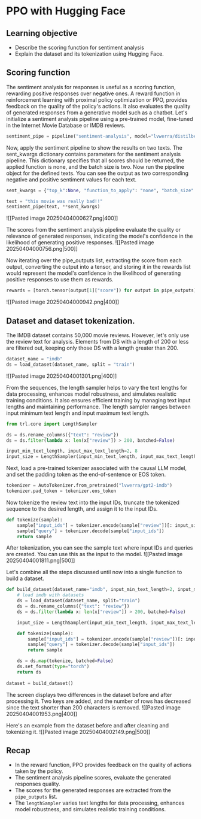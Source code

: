 # PPO with Hugging Face

## Learning objective
- Describe the scoring function for sentiment analysis
- Explain the dataset and its tokenization using Hugging Face.

## Scoring function
The sentiment analysis for responses is useful as a scoring function, rewarding positive responses over negative ones.
A reward function in reinforcement learning with proximal policy optimization or PPO, provides feedback on the quality of the policy's actions.
It also evaluates the quality of generated responses from a generative model such as a chatbot.
Let's initialize a sentiment analysis pipeline using a pre-trained model, fine-tuned in the Internet Movie Database or IMDB reviews.
```python
sentiment_pipe = pipeline("sentiment-analysis", model="lvwerra/distilbert-imdb", device=device)
```

Now, apply the sentiment pipeline to show the results on two texts.
The sent_kwargs dictionary contains parameters for the sentiment analysis pipeline.
This dictionary specifies that all scores should be returned, the applied function is none, and the batch size is two.
Now run the pipeline object for the defined texts.
You can see the output as two corresponding negative and positive sentiment values for each text.
```python
sent_kwargs = {"top_k":None, "function_to_apply": "none", "batch_size": 2}

text = "this movie was really bad!!"
sentiment_pipe(text, **sent_kwargs)
```
![[Pasted image 20250404000627.png|400]]

The scores from the sentiment analysis pipeline evaluate the quality or relevance of generated responses, indicating the model's confidence in the likelihood of generating positive responses.
![[Pasted image 20250404000756.png|500]]

Now iterating over the pipe_outputs list, extracting the score from each output, converting the output into a tensor, and storing it in the rewards list would represent the model's confidence in the likelihood of generating positive responses to use them as rewards.
```python
rewards = [torch.tensor(output[1]["score"]) for output in pipe_outputs]
```
![[Pasted image 20250404000942.png|400]]

## Dataset and dataset tokenization.
The IMDB dataset contains 50,000 movie reviews.
However, let's only use the review text for analysis.
Elements from DS with a length of 200 or less are filtered out, keeping only those DS with a length greater than 200.
```python
dataset_name = "imdb"
ds = load_dataset(dataset_name, split = "train")
```
![[Pasted image 20250404001301.png|400]]

From the sequences, the length sampler helps to vary the text lengths for data processing, enhances model robustness, and simulates realistic training conditions.
It also ensures efficient training by managing text input lengths and maintaining performance.
The length sampler ranges between input minimum text length and input maximum text length.
```python
from trl.core import LengthSampler

ds = ds.rename_columns({"text": "review"})
ds = ds.filter(lambda x: len(x["review"]) > 200, batched=False)

input_min_text_length, input_max_text_length=2, 8
input_size = LengthSampler(input_min_text_length, input_max_text_length)
```

Next, load a pre-trained tokenizer associated with the causal LLM model, and set the padding token as the end-of-sentence or EOS token.
```python
tokenizer = AutoTokenizer.from_pretrained("lvwerra/gpt2-imdb")
tokenizer.pad_token = tokenizer.eos_token
```

Now tokenize the review text into the input IDs, truncate the tokenized sequence to the desired length, and assign it to the input IDs.
```python
def tokenize(sample):
	sample["input_ids"] = tokenizer.encode(sample["review"])[: input_size()]
	sample["query"] = tokenizer.decode(sample["input_ids"])
	return sample
```

After tokenization, you can see the sample text where input IDs and queries are created.
You can use this as the input to the model.
![[Pasted image 20250404001811.png|500]]

Let's combine all the steps discussed until now into a single function to build a dataset.
```python
def build_dataset(dataset_name="imdb", input_min_text_length=2, input_max_text_length=8,tokenizer=tokenizer):
    # load imdb with datasets
    ds = load_dataset(dataset_name, split="train")
    ds = ds.rename_columns({"text": "review"})
    ds = ds.filter(lambda x: len(x["review"]) > 200, batched=False)

    input_size = LengthSampler(input_min_text_length, input_max_text_length)

    def tokenize(sample):
        sample["input_ids"] = tokenizer.encode(sample["review"])[: input_size()]
        sample["query"] = tokenizer.decode(sample["input_ids"])
        return sample

    ds = ds.map(tokenize, batched=False)
    ds.set_format(type="torch")
    return ds
    
dataset = build_dataset()
```

The screen displays two differences in the dataset before and after processing it.
Two keys are added, and the number of rows has decreased since the text shorter than 200 characters is removed.
![[Pasted image 20250404001953.png|400]]

Here's an example from the dataset before and after cleaning and tokenizing it.
![[Pasted image 20250404002149.png|500]]
## Recap
- In the reward function, PPO provides feedback on the quality of actions taken by the policy.
- The sentiment analysis pipeline scores, evaluate the generated responses quality.
- The scores for the generated responses are extracted from the `pipe_outputs` list.
- The `lengthSampler` varies text lengths for data processing, enhances model robustness, and simulates realistic training conditions.